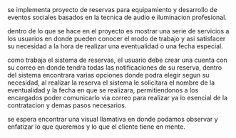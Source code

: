 <div>se implementa proyecto de reservas para equipamiento y desarrollo de eventos sociales basados en la tecnica de audio e iluminacion profesional.

dentro de lo que se hace en el proyecto es mostrar una serie de servicios a los usuarios en donde pueden conocer el modo de trabajo y asi satisfacer su necesidad a la hora de realizar una eventualidad o una fecha especial.

como trabaja el sistema de reservas, el usuario debe crear una cuenta con su correo en donde tendra todas las notificaciones de su reserva, dentro del sistema encontrara varias opciones donde podra elegir segun su necesidad, al realizar la reserva el sistema le solicitara el nombre de la eventualidad y la fecha en que se realizara, permitiendonos a los encargados poder comunicarlo via correo para realizar ya lo esencial de la contratacion y demas pasos necesarios.

se espera encontrar una visual llamativa en donde podamos observar y enfatizar lo que queremos y lo que el cliente tiene en mente.</div>